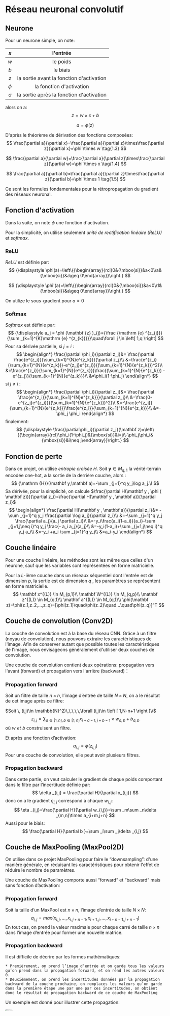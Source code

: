 # Réseau neuronal convolutif

## Neurone

Pour un neurone simple, on note:

|  $x$   |                 l'entrée                 |
| :----: | :--------------------------------------: |
|  $w$   |                 le poids                 |
|  $b$   |                 le biais                 |
|  $z$   | la sortie avant la fonction d'activation |
| $\phi$ |         la fonction d'activation         |
|  $a$   | la sortie après la fonction d'activation |

alors on a:
$$
z = w \times x + b \tag{1.1}
$$

$$
a = \phi(z) \tag{1.2}
$$

D'après le théorème de dérivation des fonctions composées:
$$
\frac{\partial a}{\partial x}=\frac{\partial a}{\partial z}\times\frac{\partial z}{\partial x}=\phi'\times w \tag{1.3}
$$

$$
\frac{\partial a}{\partial w}=\frac{\partial a}{\partial z}\times\frac{\partial z}{\partial w}=\phi'\times x \tag{1.4}
$$

$$
\frac{\partial a}{\partial b}=\frac{\partial a}{\partial z}\times\frac{\partial z}{\partial b}=\phi'\times 1 \tag{1.5}
$$

Ce sont les formules fondamentales pour la rétropropagation du gradient des réseaux neuronal.

## Fonction d'activation

Dans la suite, on note $\phi$ une fonction d'activation.

Pour la simplicité, on utilise seulement *unité de rectification linéaire (ReLU)* et *softmax*.

### ReLU

*ReLU* est définie par:
$$
{\displaystyle \phi(a)=\left\{{\begin{array}{rcl}0&{\mbox{si}}&a<0\\a&{\mbox{si}}&a\geq 0\end{array}}\right.}
$$

$$
{\displaystyle \phi'(a)=\left\{{\begin{array}{rcl}0&{\mbox{si}}&a<0\\1&{\mbox{si}}&a\geq 0\end{array}}\right.}
$$

On utilize le sous-gradient pour $a=0$

### Softmax

*Softmax* est définie par:
$$
{\displaystyle a_j = \phi (\mathbf {z} )_{j}={\frac {\mathrm {e} ^{z_{j}}}{\sum _{k=1}^{K}\mathrm {e} ^{z_{k}}}}}\quad\forall j \in \left[ 1,q \right]
$$
Pour sa dérivée partielle, si $j=i$ :
$$
\begin{align*}
\frac{\partial \phi_i}{\partial z_j}&=
\frac{\partial \frac{e^{z_i}}{\sum_{k=1}^{N}e^{z_k}}}{\partial z_j}\\
&=\frac{e^{z_i}(\sum_{k=1}^{N}{e^{z_k}})-e^{z_j}e^{z_i}}{(\sum_{k=1}^{N}{e^{z_k}})^2}\\
&=\frac{e^{z_i}}{\sum_{k=1}^{N}{e^{z_k}}}\frac{(\sum_{k=1}^{N}{e^{z_k}}) - e^{z_j}}{\sum_{k=1}^{N}{e^{z_k}}}\\
&=\phi_i(1-\phi_j)
\end{align*}
$$
si $j\neq i$ :
$$
\begin{align*}
\frac{\partial \phi_i}{\partial z_j}&=
\frac{\partial \frac{e^{z_i}}{\sum_{k=1}^{N}e^{z_k}}}{\partial z_j}\\
&=\frac{0-e^{z_j}e^{z_i}}{(\sum_{k=1}^{N}{e^{z_k}})^2}\\
&=-\frac{e^{z_j}}{\sum_{k=1}^{N}{e^{z_k}}}\frac{e^{z_i}}{\sum_{k=1}^{N}{e^{z_k}}}\\
&=-\phi_j \phi_i
\end{align*}
$$
finalement:
$$
{\displaystyle \frac{\partial\phi_i}{\partial z_j}(\mathbf z)=\left\{{\begin{array}{rcl}\phi_i(1-\phi_j)&{\mbox{si}}&i=j\\-\phi_j\phi_i&{\mbox{si}}&i\neq j\end{array}}\right.}
$$

## Fonction de perte

Dans ce projet, on utilise *entropie croisée* $H$. Soit $\mathbf y \in M_{q,1}$ la vérité-terrain encodée one-hot,  $\mathbf  a$ la sortie de la derrière couche, alors :
$$
{\mathrm  {H}}(\mathbf y,\mathbf a)=-\sum _{j=1}^q y_j\log a_j.\!
$$
Sa dérivée, pour la simplicité, on calcule $\frac{\partial H(\mathbf y , \phi ( \mathbf z))}{\partial z_i}=\frac{\partial H(\mathbf y , \mathbf a)}{\partial z_i}$
$$
\begin{align*}
\frac{\partial H(\mathbf y , \mathbf a)}{\partial z_i}&=
-\sum _{j=1}^q y_j \frac{\partial \log a_j}{\partial z_i}\\
&=-\sum _{j=1}^q y_j \frac{\partial a_j}{a_j \partial z_i}\\
&=-y_i\frac{a_i(1-a_i)}{a_i}-\sum _{j=1,j\neq i}^q y_j \frac{- a_i a_j}{a_j}\\
&=-y_i(1-a_i)+\sum _{j=1,j\neq i}^q y_j a_i\\
&=-y_i +a_i \sum _{j=1}^q y_j\\
&=a_i-y_i
\end{align*}
$$


## Couche linéaire

Pour une couche linéaire, les méthodes sont les même que celles d'un neurone, sauf que les variables sont représentées en forme matricielle.

Pour la  $L$-ième couche dans un réseaux séquentiel dont l'entrée est de dimension $p$, la sortie est de dimension $q$ , les paramètres se représentent en forme matricielle.
$$
\mathbf x^{(L)} \in  M_{p,1}\\
\mathbf W^{(L)} \in  M_{q,p}\\
\mathbf z^{(L)} \in  M_{q,1}\\
\mathbf a^{(L)} \in  M_{q,1}\\
\phi(\mathbf z)=\phi(z_1,z_2,...,z_q)=[\phi(z_1)\quad\phi(z_2)\quad...\quad\phi(z_q)]^T
$$



## Couche de convolution (Conv2D)

La couche de convolution est à la base du réseau CNN. Grâce à un filtre (noyau de convolution), nous pouvons extraire les caractéristiques de l'image. Afin de conserver autant que possible toutes les caractéristiques de l'image, nous envisageons généralement d'utiliser deux couches de convolution.

Une couche de convolution contient deux opérations: propagation vers l'avant (forward) et propagation vers l'arrière (backward)：

### Propagation forward

Soit un filtre de taille $n\times n$, l’image d’entrée de taille $N\times N$, on a le résultat de cet image après ce filtre:

$Soit \, (i,j)\in \mathbb{N}^2)\,\,\,\,\,\forall (i,j)\in \left [ 1,N-n+1 \right ]\\$
$$
z_{i,j}=\sum _{a\in[1,n],b\in[1,n]}x_{i+a-1,j+b-1}\times w_{a,b}+b_{a,b}
$$
où $w\,\, et\,\, b$ construisent un filtre.

Et après une fonction d’activation:
$$
a_{i,j} = \phi(z_{i,j})
$$
Pour une couche de convolution, elle peut avoir plusieurs filtres.

### Propagation backward

Dans cette partie, on veut calculer le gradient de chaque poids comportant dans le filtre par l’incertitude définie par:
$$
\delta _{i,j} = \frac{\partial H}{\partial x_{i,j}}
$$
donc on a le gradient $\eta_{i,j}$ correspond à chaque $w_{i,j}$:
$$
\eta _{i,j}=\frac{\partial H}{\partial w_{i,j}}=\sum _m\sum _n\delta _{m,n}\times a_{i+m,j+n}
$$
Aussi pour le biais:
$$
\frac{\partial H}{\partial  b }=\sum _i\sum _j\delta _{i,j}
$$

## Couche de MaxPooling (MaxPool2D)

On utilise dans ce projet MaxPooling pour faire le “downsampling”: d'une manière générale, en réduisant les caractéristiques pour obtenir l'effet de réduire le nombre de paramètres.

Une couche de MaxPooling comporte aussi “forward” et “backward” mais sans fonction d’activation:

### Propagation forward

Soit la taille d’un MaxPool est $n\times n$,  l’image d’entrée de taille $N\times N$:
$$
a_{i,j} = max(x_{i,j},...,x_{i,j+n-1},x_{i+1,j},...,x_{i+n-1,j+n-1})
$$
En tout cas, on prend la valeur maximale pour chaque carré de taille $n \times n$ dans l’image d’entrée pour former une nouvelle matrice.

### Propagation backward

Il est difficile de décrire par les formes mathématiques:

	* Premièrement, on prend l’image d’entrée et on garde tous les valeurs qu’on prend dans la propagation forward, et on rend les autres valeurs 0.
	* Deuxièmement, on prend les incertitudes données par la propagation backward de la couche prochaine, on remplaces les valeurs qu’on garde dans la première étape une par une par ces incertitudes, on obtient donc le résultat de propagation backward de ce couche de MaxPooling

Un exemple est donné pour illustrer cette propagation:



<img src="https://i.loli.net/2020/06/14/SU5GjHPkCWrOpFn.png" alt="MaxPooling" style="zoom:24%;" />